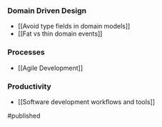 ### Domain Driven Design
- [[Avoid type fields in domain models]]
- [[Fat vs thin domain events]]

### Processes
- [[Agile Development]]

### Productivity
- [[Software development workflows and tools]]

#published 